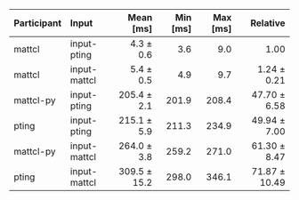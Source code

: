 | Participant | Input | Mean [ms] | Min [ms] | Max [ms] | Relative |
|:---|:---|---:|---:|---:|---:|
| mattcl | input-pting | 4.3 ± 0.6 | 3.6 | 9.0 | 1.00 |
| mattcl | input-mattcl | 5.4 ± 0.5 | 4.9 | 9.7 | 1.24 ± 0.21 |
| mattcl-py | input-pting | 205.4 ± 2.1 | 201.9 | 208.4 | 47.70 ± 6.58 |
| pting | input-pting | 215.1 ± 5.9 | 211.3 | 234.9 | 49.94 ± 7.00 |
| mattcl-py | input-mattcl | 264.0 ± 3.8 | 259.2 | 271.0 | 61.30 ± 8.47 |
| pting | input-mattcl | 309.5 ± 15.2 | 298.0 | 346.1 | 71.87 ± 10.49 |
